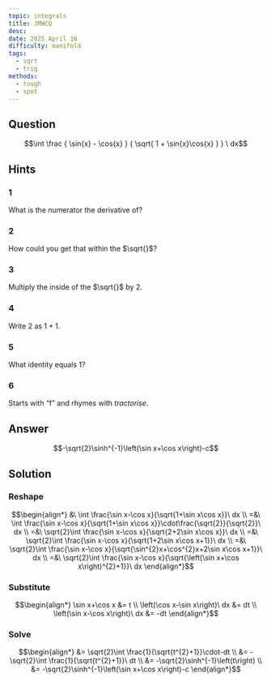 ```yaml
---
topic: integrals
title: JMWCQ
desc: 
date: 2025 April 16
difficulty: manifold
tags:
  - sqrt
  - trig
methods:
  - tough
  - spot
---
```



## Question
```math
\int
  \frac
    { \sin{x} - \cos{x} }
    { \sqrt{
      1 + \sin{x}\cos{x}
    } }
\ dx
```


## Hints

### 1
What is the numerator the derivative of?

### 2
How could you get that within the $\sqrt{}$?

### 3
Multiply the inside of the $\sqrt{}$ by $2$.

### 4
Write $2$ as $1 + 1$.

### 5
What identity equals $1$?

### 6
Starts with “f” and rhymes with *tractorise*.


## Answer
```math
-\sqrt{2}\sinh^{-1}\left(\sin x+\cos x\right)-c
```


## Solution

### Reshape
```math
\begin{align*}
  &\ \int \frac{\sin x-\cos x}{\sqrt{1+\sin x\cos x}}\ dx
  \\ =&\ \int \frac{\sin x-\cos x}{\sqrt{1+\sin x\cos x}}\cdot\frac{\sqrt{2}}{\sqrt{2}}\ dx
  \\ =&\ \sqrt{2}\int \frac{\sin x-\cos x}{\sqrt{2+2\sin x\cos x}}\ dx
  \\ =&\ \sqrt{2}\int \frac{\sin x-\cos x}{\sqrt{1+2\sin x\cos x+1}}\ dx
  \\ =&\ \sqrt{2}\int \frac{\sin x-\cos x}{\sqrt{\sin^{2}x+\cos^{2}x+2\sin x\cos x+1}}\ dx
  \\ =&\ \sqrt{2}\int \frac{\sin x-\cos x}{\sqrt{\left(\sin x+\cos x\right)^{2}+1}}\ dx
\end{align*}
```

### Substitute
```math
\begin{align*}
  \sin x+\cos x &= t
  \\ \left(\cos x-\sin x\right)\ dx &= dt
  \\ \left(\sin x-\cos x\right)\ dx &= -dt
\end{align*}
```

### Solve
```math
\begin{align*}
  &= \sqrt{2}\int \frac{1}{\sqrt{t^{2}+1}}\cdot-dt
  \\ &= -\sqrt{2}\int \frac{1}{\sqrt{t^{2}+1}}\ dt
  \\ &= -\sqrt{2}\sinh^{-1}\left(t\right)
  \\ &= -\sqrt{2}\sinh^{-1}\left(\sin x+\cos x\right)-c
\end{align*}
```
